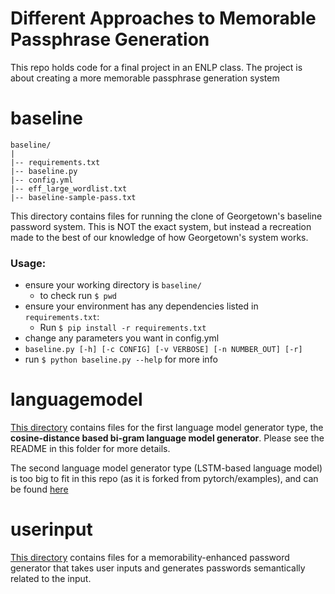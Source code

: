 # Different Approaches to Memorable Passphrase Generation
This repo holds code for a final project in an ENLP class. The project is about creating a more memorable passphrase generation system

# baseline
	baseline/
	|
	|-- requirements.txt
	|-- baseline.py
	|-- config.yml
	|-- eff_large_wordlist.txt
	|-- baseline-sample-pass.txt

	
This directory contains files for running the clone of Georgetown's baseline password system. This is NOT the
exact system, but instead a recreation made to the best of our knowledge of how Georgetown's system works. 

### Usage:
* ensure your working directory is `baseline/`
	* to check run `$ pwd`
* ensure your environment has any dependencies listed in `requirements.txt`:
	* Run `$ pip install -r requirements.txt`
* change any parameters you want in config.yml
* `baseline.py [-h] [-c CONFIG] [-v VERBOSE] [-n NUMBER_OUT] [-r]`
* run `$ python baseline.py --help` for more info

# languagemodel

[This directory](https://github.com/ryanamannion/gtown-passwords/tree/main/languagemodel) contains files for the first language model generator type, the **cosine-distance based bi-gram language model generator**. Please see the README in this folder for more details.

The second language model generator type (LSTM-based language model) is too big to fit in this repo (as it is forked from pytorch/examples), and can be found [here](https://github.com/nitinvwaran/examples/tree/master/word_language_model)

# userinput

[This directory](https://github.com/ryanamannion/gtown-passwords/tree/main/userinput) contains files for a memorability-enhanced password generator that takes user inputs and generates passwords semantically related to the input.
